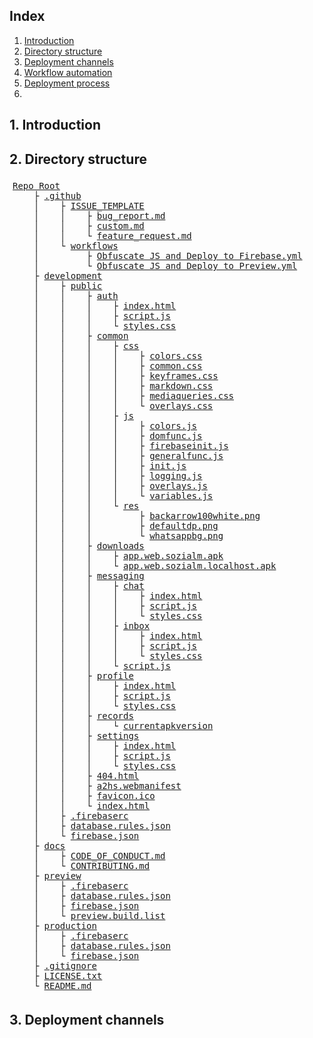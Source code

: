 ## Index
1. [Introduction](#1-introduction)
2. [Directory structure](#2-directory-structure)
3. [Deployment channels](#3-deployment-channels)
4. [Workflow automation]()
5. [Deployment process]()
6. 

## 1. Introduction

## 2. Directory structure
<pre style="
    width: calc(100% - 10px);
    padding: 5px;
    overflow: auto; ">
<a href="../">Repo Root</a>
    &#9500; <a href="../.github/">.github</a>
    &#9474;    &#9500; <a href="../.github/ISSUE_TEMPLATE/">ISSUE_TEMPLATE</a>
    &#9474;    &#9474;    &#9500; <a href="../.github/ISSUE_TEMPLATE/bug_report.md">bug_report.md</a>
    &#9474;    &#9474;    &#9500; <a href="../.github/ISSUE_TEMPLATE/custom.md">custom.md</a>
    &#9474;    &#9474;    &#9492; <a href="../.github/ISSUE_TEMPLATE/feature_request.md">feature_request.md</a>
    &#9474;    &#9492; <a href="../.github/workflows/">workflows</a>
    &#9474;         &#9500; <a href="../.github/workflows/Obfuscate%20JS%20and%20Deploy%20to%20Firebase.yml">Obfuscate JS and Deploy to Firebase.yml</a>
    &#9474;         &#9492; <a href="../.github/workflows/Obfuscate%20JS%20and%20Deploy%20to%20Preview.yml">Obfuscate JS and Deploy to Preview.yml</a>
    &#9500; <a href="../development/">development</a>
    &#9474;    &#9500; <a href="../development/public/">public</a>
    &#9474;    &#9474;    &#9500; <a href="../development/public/auth/">auth</a>
    &#9474;    &#9474;    &#9474;    &#9500; <a href="../development/public/auth/index.html">index.html</a>
    &#9474;    &#9474;    &#9474;    &#9500; <a href="../development/public/auth/script.js">script.js</a>
    &#9474;    &#9474;    &#9474;    &#9492; <a href="../development/public/auth/styles.css">styles.css</a>
    &#9474;    &#9474;    &#9500; <a href="../development/public/common/">common</a>
    &#9474;    &#9474;    &#9474;    &#9500; <a href="../development/public/common/css/">css</a>
    &#9474;    &#9474;    &#9474;    &#9474;    &#9500; <a href="../development/public/common/css/colors.css">colors.css</a>
    &#9474;    &#9474;    &#9474;    &#9474;    &#9500; <a href="../development/public/common/css/common.css">common.css</a>
    &#9474;    &#9474;    &#9474;    &#9474;    &#9500; <a href="../development/public/common/css/keyframes.css">keyframes.css</a>
    &#9474;    &#9474;    &#9474;    &#9474;    &#9500; <a href="../development/public/common/css/markdown.css">markdown.css</a>
    &#9474;    &#9474;    &#9474;    &#9474;    &#9500; <a href="../development/public/common/css/mediaqueries.css">mediaqueries.css</a>
    &#9474;    &#9474;    &#9474;    &#9474;    &#9492; <a href="../development/public/common/css/overlays.css">overlays.css</a>
    &#9474;    &#9474;    &#9474;    &#9500; <a href="../development/public/common/js/">js</a>
    &#9474;    &#9474;    &#9474;    &#9474;    &#9500; <a href="../development/public/common/js/colors.js">colors.js</a>
    &#9474;    &#9474;    &#9474;    &#9474;    &#9500; <a href="../development/public/common/js/domfunc.js">domfunc.js</a>
    &#9474;    &#9474;    &#9474;    &#9474;    &#9500; <a href="../development/public/common/js/firebaseinit.js">firebaseinit.js</a>
    &#9474;    &#9474;    &#9474;    &#9474;    &#9500; <a href="../development/public/common/js/generalfunc.js">generalfunc.js</a>
    &#9474;    &#9474;    &#9474;    &#9474;    &#9500; <a href="../development/public/common/js/init.js">init.js</a>
    &#9474;    &#9474;    &#9474;    &#9474;    &#9500; <a href="../development/public/common/js/logging.js">logging.js</a>
    &#9474;    &#9474;    &#9474;    &#9474;    &#9500; <a href="../development/public/common/js/overlays.js">overlays.js</a>
    &#9474;    &#9474;    &#9474;    &#9474;    &#9492; <a href="../development/public/common/js/variables.js">variables.js</a>
    &#9474;    &#9474;    &#9474;    &#9492; <a href="../development/public/common/res/">res</a>
    &#9474;    &#9474;    &#9474;         &#9500; <a href="../development/public/common/res/backarrow100white.png">backarrow100white.png</a>
    &#9474;    &#9474;    &#9474;         &#9500; <a href="../development/public/common/res/defaultdp.png">defaultdp.png</a>
    &#9474;    &#9474;    &#9474;         &#9492; <a href="../development/public/common/res/whatsappbg.png">whatsappbg.png</a>
    &#9474;    &#9474;    &#9500; <a href="../development/public/downloads/">downloads</a>
    &#9474;    &#9474;    &#9474;    &#9500; <a href="../development/public/downloads/app.web.sozialm.apk">app.web.sozialm.apk</a>
    &#9474;    &#9474;    &#9474;    &#9492; <a href="../development/public/downloads/app.web.sozialm.localhost.apk">app.web.sozialm.localhost.apk</a>
    &#9474;    &#9474;    &#9500; <a href="../development/public/messaging/">messaging</a>
    &#9474;    &#9474;    &#9474;    &#9500; <a href="../development/public/messaging/chat/">chat</a>
    &#9474;    &#9474;    &#9474;    &#9474;    &#9500; <a href="../development/public/messaging/chat/index.html">index.html</a>
    &#9474;    &#9474;    &#9474;    &#9474;    &#9500; <a href="../development/public/messaging/chat/script.js">script.js</a>
    &#9474;    &#9474;    &#9474;    &#9474;    &#9492; <a href="../development/public/messaging/chat/styles.css">styles.css</a>
    &#9474;    &#9474;    &#9474;    &#9500; <a href="../development/public/messaging/inbox/">inbox</a>
    &#9474;    &#9474;    &#9474;    &#9474;    &#9500; <a href="../development/public/messaging/inbox/index.html">index.html</a>
    &#9474;    &#9474;    &#9474;    &#9474;    &#9500; <a href="../development/public/messaging/inbox/script.js">script.js</a>
    &#9474;    &#9474;    &#9474;    &#9474;    &#9492; <a href="../development/public/messaging/inbox/styles.css">styles.css</a>
    &#9474;    &#9474;    &#9474;    &#9492; <a href="../development/public/messaging/script.js">script.js</a>
    &#9474;    &#9474;    &#9500; <a href="../development/public/profile/">profile</a>
    &#9474;    &#9474;    &#9474;    &#9500; <a href="../development/public/profile/index.html">index.html</a>
    &#9474;    &#9474;    &#9474;    &#9500; <a href="../development/public/profile/script.js">script.js</a>
    &#9474;    &#9474;    &#9474;    &#9492; <a href="../development/public/profile/styles.css">styles.css</a>
    &#9474;    &#9474;    &#9500; <a href="../development/public/records/">records</a>
    &#9474;    &#9474;    &#9474;    &#9492; <a href="../development/public/records/currentapkversion">currentapkversion</a>
    &#9474;    &#9474;    &#9500; <a href="../development/public/settings/">settings</a>
    &#9474;    &#9474;    &#9474;    &#9500; <a href="../development/public/settings/index.html">index.html</a>
    &#9474;    &#9474;    &#9474;    &#9500; <a href="../development/public/settings/script.js">script.js</a>
    &#9474;    &#9474;    &#9474;    &#9492; <a href="../development/public/settings/styles.css">styles.css</a>
    &#9474;    &#9474;    &#9500; <a href="../development/public/404.html">404.html</a>
    &#9474;    &#9474;    &#9500; <a href="../development/public/a2hs.webmanifest">a2hs.webmanifest</a>
    &#9474;    &#9474;    &#9500; <a href="../development/public/favicon.ico">favicon.ico</a>
    &#9474;    &#9474;    &#9492; <a href="../development/public/index.html">index.html</a>
    &#9474;    &#9500; <a href="../development/.firebaserc">.firebaserc</a>
    &#9474;    &#9500; <a href="../development/database.rules.json">database.rules.json</a>
    &#9474;    &#9492; <a href="../development/firebase.json">firebase.json</a>
    &#9500; <a href="../docs/">docs</a>
    &#9474;    &#9500; <a href="../docs/CODE_OF_CONDUCT.md">CODE_OF_CONDUCT.md</a>
    &#9474;    &#9492; <a href="../docs/CONTRIBUTING.md">CONTRIBUTING.md</a>
    &#9500; <a href="../preview/">preview</a>
    &#9474;    &#9500; <a href="../preview/.firebaserc">.firebaserc</a>
    &#9474;    &#9500; <a href="../preview/database.rules.json">database.rules.json</a>
    &#9474;    &#9500; <a href="../preview/firebase.json">firebase.json</a>
    &#9474;    &#9492; <a href="../preview/preview.build.list">preview.build.list</a>
    &#9500; <a href="../production/">production</a>
    &#9474;    &#9500; <a href="../production/.firebaserc">.firebaserc</a>
    &#9474;    &#9500; <a href="../production/database.rules.json">database.rules.json</a>
    &#9474;    &#9492; <a href="../production/firebase.json">firebase.json</a>
    &#9500; <a href="../.gitignore">.gitignore</a>
    &#9500; <a href="../LICENSE.txt">LICENSE.txt</a>
    &#9492; <a href="../README.md">README.md</a>
</pre>

## 3. Deployment channels
